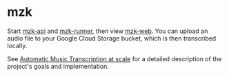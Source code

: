 # mzk

Start [mzk-api](./api/README.md) and [mzk-runner](./runner/README.md), then view [mzk-web](./web/README.md). You can upload an audio file to your Google Cloud Storage bucket, which is then transcribed locally.

See [Automatic Music Transcription at scale](./amt-at-scale.pdf) for a detailed description of the project's goals and implementation.
